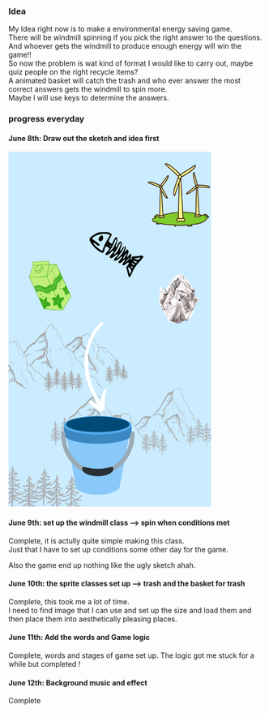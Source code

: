 ### Idea
My Idea right now is to make a environmental energy saving game.  
There will be windmill spinning if you pick the right answer to the questions.  
And whoever gets the windmill to produce enough energy will win the game!!  
So now the problem is wat kind of format I would like to carry out, maybe quiz people on the right recycle items?  
A animated basket will catch the trash and who ever answer the most correct answers gets the windmill to spin more.  
Maybe I will use keys to determine the answers.

### progress everyday
#### June 8th: Draw out the sketch and idea first

<img src="https://github.com/FairyyGenie/introToIM/blob/main/midtermProject/Images/midtermsketch.PNG" width="400" height="700">

#### June 9th: set up the windmill class --> spin when conditions met

Complete, it is actully quite simple making this class.  
Just that I have to set up conditions some other day for the game.

Also the game end up nothing like the ugly sketch ahah.

#### June 10th: the sprite classes set up --> trash and the basket for trash

Complete, this took me a lot of time.  
I need to find image that I can use and set up the size and load them and then place them into aesthetically pleasing places.

#### June 11th: Add the words and Game logic

Complete, words and stages of game set up.
The logic got me stuck for a while but completed !

#### June 12th: Background music and effect

Complete

